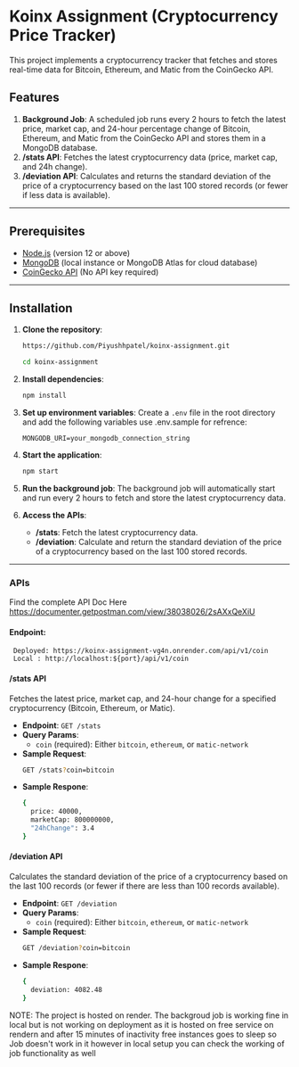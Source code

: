 # Koinx Assignment (Cryptocurrency Price Tracker)

This project implements a cryptocurrency tracker that fetches and stores real-time data for Bitcoin, Ethereum, and Matic from the CoinGecko API.

## Features

1. **Background Job**: A scheduled job runs every 2 hours to fetch the latest price, market cap, and 24-hour percentage change of Bitcoin, Ethereum, and Matic from the CoinGecko API and stores them in a MongoDB database.
2. **/stats API**: Fetches the latest cryptocurrency data (price, market cap, and 24h change).
3. **/deviation API**: Calculates and returns the standard deviation of the price of a cryptocurrency based on the last 100 stored records (or fewer if less data is available).

---

## Prerequisites

- [Node.js](https://nodejs.org/) (version 12 or above)
- [MongoDB](https://www.mongodb.com/) (local instance or MongoDB Atlas for cloud database)
- [CoinGecko API](https://www.coingecko.com/en/api) (No API key required)

---

## Installation

1. **Clone the repository**:

   ```bash
   https://github.com/Piyushhpatel/koinx-assignment.git

   cd koinx-assignment
   ```

2. **Install dependencies**:

   ```bash
   npm install
   ```

3. **Set up environment variables**:
   Create a `.env` file in the root directory and add the following variables use .env.sample for refrence:

   ```plaintext
   MONGODB_URI=your_mongodb_connection_string
   ```

4. **Start the application**:

   ```bash
   npm start
   ```

5. **Run the background job**:
   The background job will automatically start and run every 2 hours to fetch and store the latest cryptocurrency data.

6. **Access the APIs**:
   - **/stats**: Fetch the latest cryptocurrency data.
   - **/deviation**: Calculate and return the standard deviation of the price of a cryptocurrency based on the last 100 stored records.

---

### APIs

Find the complete API Doc Here
https://documenter.getpostman.com/view/38038026/2sAXxQeXiU


#### Endpoint:

```
 Deployed: https://koinx-assignment-vg4n.onrender.com/api/v1/coin
 Local : http://localhost:${port}/api/v1/coin
```

#### /stats API

Fetches the latest price, market cap, and 24-hour change for a specified cryptocurrency (Bitcoin, Ethereum, or Matic).

- **Endpoint**: `GET /stats`
- **Query Params**:
  - `coin` (required): Either `bitcoin`, `ethereum`, or `matic-network`
- **Sample Request**:
  ```bash
  GET /stats?coin=bitcoin
  ```
- **Sample Respone**:
  ```bash
  {
  	price: 40000,
  	marketCap: 800000000,
  	"24hChange": 3.4
  }
  ```

#### /deviation API

Calculates the standard deviation of the price of a cryptocurrency based on the last 100 records (or fewer if there are less than 100 records available).

- **Endpoint**: `GET /deviation`
- **Query Params**:
  - `coin` (required): Either `bitcoin`, `ethereum`, or `matic-network`
- **Sample Request**:
  ```bash
  GET /deviation?coin=bitcoin
  ```
- **Sample Respone**:
  ```bash
  {
  	deviation: 4082.48
  }
  ```

NOTE: The project is hosted on render. The backgroud job is working fine in local but is not working on deployment as it is hosted on free service on rendern and after 15 minutes of inactivity free instances goes to sleep so Job doesn't work in it however in local setup you can check the working of job functionality as well
